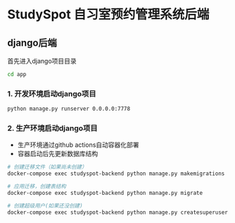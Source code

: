 # StudySpot 自习室预约管理系统后端

## django后端

首先进入django项目目录

```bash
cd app
```

### 1. 开发环境启动django项目

```bash
python manage.py runserver 0.0.0.0:7778
```

### 2. 生产环境启动django项目

- 生产环境通过github actions自动容器化部署
- 容器启动后先更新数据库结构

```bash
# 创建迁移文件（如果尚未创建）
docker-compose exec studyspot-backend python manage.py makemigrations

# 应用迁移，创建表结构
docker-compose exec studyspot-backend python manage.py migrate

# 创建超级用户(如果还没创建)
docker-compose exec studyspot-backend python manage.py createsuperuser
```